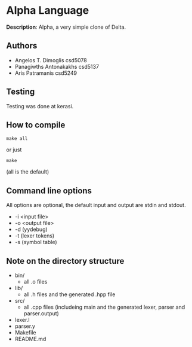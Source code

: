 
# Alpha Language

**Description**: Alpha, a very simple clone of Delta.

## Authors

* Angelos T. Dimoglis csd5078
* Panagiwths Antonakakhs csd5137
* Aris Patramanis csd5249

## Testing

Testing was done at kerasi.

## How to compile

```
make all
```
or just
```
make
```
(all is the default)

## Command line options

All options are optional, the default input and output are stdin and stdout.

* -i \<input file\>
* -o \<output file\>
* -d (yydebug)
* -t (lexer tokens)
* -s (symbol table)

## Note on the directory structure

* bin/
    * all .o files
* lib/
    * all .h files and the generated .hpp file
* src/
    * all .cpp files (includeing main and the generated lexer, parser and parser.output)
* lexer.l
* parser.y
* Makefile
* README.md
